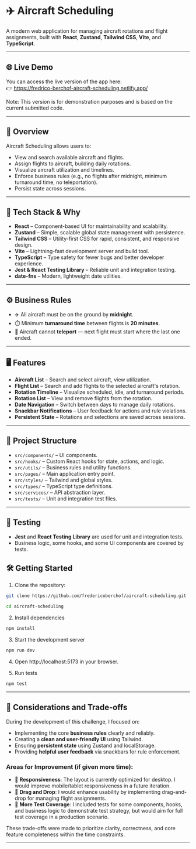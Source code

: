 # ✈️ Aircraft Scheduling

A modern web application for managing aircraft rotations and flight assignments, built with **React**, **Zustand**, **Tailwind CSS**, **Vite**, and **TypeScript**.

---


## 🌐 Live Demo

You can access the live version of the app here:  
👉 https://fredrico-berchof-aircraft-scheduling.netlify.app/

Note: This version is for demonstration purposes and is based on the current submitted code.

---


## 📌 Overview

Aircraft Scheduling allows users to:

- View and search available aircraft and flights.
- Assign flights to aircraft, building daily rotations.
- Visualize aircraft utilization and timelines.
- Enforce business rules (e.g., no flights after midnight, minimum turnaround time, no teleportation).
- Persist state across sessions.

---

## 🚀 Tech Stack & Why

- **React** – Component-based UI for maintainability and scalability.
- **Zustand** – Simple, scalable global state management with persistence.
- **Tailwind CSS** – Utility-first CSS for rapid, consistent, and responsive design.
- **Vite** – Lightning-fast development server and build tool.
- **TypeScript** – Type safety for fewer bugs and better developer experience.
- **Jest & React Testing Library** – Reliable unit and integration testing.
- **date-fns** – Modern, lightweight date utilities.

---

## ⚙️ Business Rules

- ✈️ All aircraft must be on the ground by **midnight**.
- ⏱️ Minimum **turnaround time** between flights is **20 minutes**.
- 📍 Aircraft cannot **teleport** — next flight must start where the last one ended.

---

## 🖥️ Features

- **Aircraft List** – Search and select aircraft, view utilization.
- **Flight List** – Search and add flights to the selected aircraft's rotation.
- **Rotation Timeline** – Visualize scheduled, idle, and turnaround periods.
- **Rotation List** – View and remove flights from the rotation.
- **Date Navigation** – Switch between days to manage daily rotations.
- **Snackbar Notifications** – User feedback for actions and rule violations.
- **Persistent State** – Rotations and selections are saved across sessions.

---

## 📁 Project Structure

- `src/components/` – UI components.
- `src/hooks/` – Custom React hooks for state, actions, and logic.
- `src/utils/` – Business rules and utility functions.
- `src/pages/` – Main application entry point.
- `src/styles/` – Tailwind and global styles.
- `src/types/` – TypeScript type definitions.
- `src/services/` – API abstraction layer.
- `src/tests/` – Unit and integration test files.

---

## 🧪 Testing

- **Jest** and **React Testing Library** are used for unit and integration tests.
- Business logic, some hooks, and some UI components are covered by tests.

## 🛠️ Getting Started

1. Clone the repository:

```bash
git clone https://github.com/fredericoberchof/aircraft-scheduling.git

cd aircraft-scheduling
```

2. Install dependencies

```bash
npm install
```

3. Start the development server
   
```bash
npm run dev
```

4. Open http://localhost:5173 in your browser.

5. Run tests

```bash
npm test
```

---

## 📌 Considerations and Trade-offs

During the development of this challenge, I focused on:

- Implementing the core **business rules** clearly and reliably.
- Creating a **clean and user-friendly UI** using Tailwind.
- Ensuring **persistent state** using Zustand and localStorage.
- Providing **helpful user feedback** via snackbars for rule enforcement.

### Areas for Improvement (if given more time):

- 🔄 **Responsiveness**: The layout is currently optimized for desktop. I would improve mobile/tablet responsiveness in a future iteration.
- 🧩 **Drag and Drop**: I would enhance usability by implementing drag-and-drop for managing flight assignments.
- 🧪 **More Test Coverage**: I included tests for some components, hooks, and business logic to demonstrate test strategy, but would aim for full test coverage in a production scenario.

These trade-offs were made to prioritize clarity, correctness, and core feature completeness within the time constraints.

---







